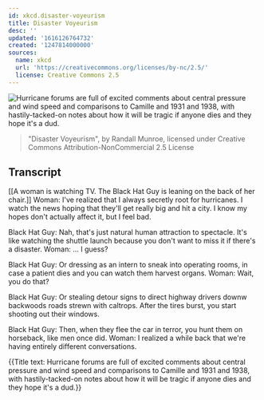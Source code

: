```yaml
---
id: xkcd.disaster-voyeurism
title: Disaster Voyeurism
desc: ''
updated: '1616126764732'
created: '1247814000000'
sources:
  name: xkcd
  url: 'https://creativecommons.org/licenses/by-nc/2.5/'
  license: Creative Commons 2.5
---
```

![Hurricane forums are full of excited comments about central pressure and wind speed and comparisons to Camille and 1931 and 1938, with hastily-tacked-on notes about how it will be tragic if anyone dies and they hope it's a dud.](https://imgs.xkcd.com/comics/disaster_voyeurism.png)
> "Disaster Voyeurism", by Randall Munroe, licensed under Creative Commons Attribution-NonCommercial 2.5 License

## Transcript
[[A woman is watching TV.  The Black Hat Guy is leaning on the back of her chair.]]
Woman: I've realized that I always secretly root for hurricanes. I watch the news hoping that they'll get really big and hit a city. I know my hopes don't actually affect it, but I feel bad.

Black Hat Guy: Nah, that's just natural human attraction to spectacle. It's like watching the shuttle launch because you don't want to miss it if there's a disaster.
Woman: ... I guess?

Black Hat Guy: Or dressing as an intern to sneak into operating rooms, in case a patient dies and you can watch them harvest organs.
Woman: Wait, you 
do
 that?

Black Hat Guy:  Or stealing detour signs to direct highway drivers downw backwoods roads strewn with caltrops. After the tires burst, you start shooting out their windows.

Black Hat Guy: Then, when they flee the car in terror, you hunt them on horseback, like 
men
 once did.
Woman: I realized a while back that we're having entirely different conversations.

{{Title text: Hurricane forums are full of excited comments about central pressure and wind speed and comparisons to Camille and 1931 and 1938, with hastily-tacked-on notes about how it will be tragic if anyone dies and they hope it's a dud.}}
